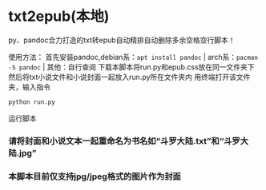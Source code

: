 # txt2epub(本地)
py、pandoc合力打造的txt转epub自动精排自动删除多余空格空行脚本！

使用方法：
首先安装pandoc,debian系：<code>apt install pandoc</code> | arch系：<code>pacman -S pandoc</code> | 其他：自行查阅
下载本脚本将run.py和epub.css放在同一文件夹下
然后将txt小说文件和小说封面一起放入run.py所在文件夹内
用终端打开该文件夹，输入指令
```bash
python run.py
```
运行脚本
### 请将封面和小说文本一起重命名为书名如“斗罗大陆.txt”和“斗罗大陆.jpg”
### 本脚本目前仅支持jpg/jpeg格式的图片作为封面
